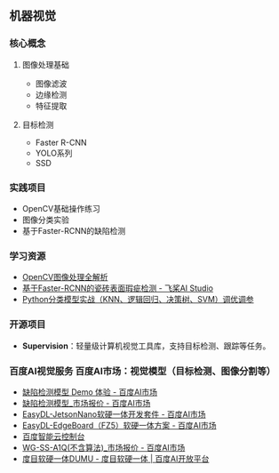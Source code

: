 ## 机器视觉  
### 核心概念
1. 图像处理基础
   - 图像滤波
   - 边缘检测
   - 特征提取

2. 目标检测
   - Faster R-CNN
   - YOLO系列
   - SSD

### 实践项目
- OpenCV基础操作练习
- 图像分类实验
- 基于Faster-RCNN的缺陷检测

### 学习资源  
- [OpenCV图像处理全解析](https://blog.csdn.net/shinuone/article/details/126022763)  
- [基于Faster-RCNN的瓷砖表面瑕疵检测 - 飞桨AI Studio](https://aistudio.baidu.com/projectdetail/2571419)
- [Python分类模型实战（KNN、逻辑回归、决策树、SVM）调优调参](https://blog.csdn.net/qq_57329395/article/details/127978302)

### 开源项目  
- **Supervision**：轻量级计算机视觉工具库，支持目标检测、跟踪等任务。  

### 百度AI视觉服务 百度AI市场：视觉模型（目标检测、图像分割等）
- [缺陷检测模型 Demo 体验 - 百度AI市场](https://aim.baidu.com/product/demo/2658ba79-bcb8-448a-b213-67bad5bf9c75)
- [缺陷检测模型_市场报价 - 百度AI市场](https://aim.baidu.com/product/a2a8744d-e5d5-45a1-becf-2b869ae61603)
- [EasyDL-JetsonNano软硬一体开发套件 - 百度AI市场](https://aim.baidu.com/product/c709fb08-a159-4fdc-a6b8-d4467c3ab15c)
- [EasyDL-EdgeBoard（FZ5）软硬一体方案 - 百度AI市场](https://aim.baidu.com/product/b7396167-e6b7-4abb-8dd0-22c514dfeb50)
- [百度智能云控制台](https://console.bce.baidu.com/easydl/objdct/overview)
- [WG-SS-A1Q(不含算法)_市场报价 - 百度AI市场](https://aim.baidu.com/product/b2e79a4e-3818-4914-9931-e2ce4e805f2e)
- [度目软硬一体DUMU - 度目软硬一体 | 百度AI开放平台](https://ai.baidu.com/ai-doc/DUMU/9lozsojzq)

